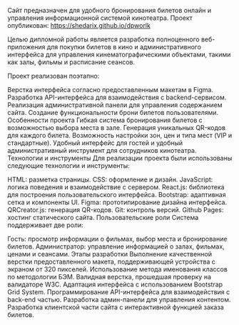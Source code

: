 Сайт предназначен для удобного бронирования билетов онлайн и управления информационной системой кинотеатра.
Проект опубликован:
https://shedarix.github.io/dpworlk

Целью дипломной работы является разработка полноценного веб-приложения для покупки билетов в кино и административного интерфейса для управления кинематографическими объектами, такими как залы, фильмы и расписание сеансов.

Проект реализован поэтапно:

Верстка интерфейса согласно предоставленным макетам в Figma.
Разработка API-интерфейса для взаимодействия с backend-сервисом.
Реализация административной панели для управления содержанием сайта.
Создание функциональности брони билетов пользователями.
Особенности проекта
Гибкая система бронирования билетов с возможностью выбора места в зале.
Генерация уникальных QR-кодов для каждого билета.
Возможность настройки зон, цен и типа мест (VIP и стандартные).
Удобный интерфейс для гостей и удобный административный инструмент для сотрудников кинотеатра.
Технологии и инструменты
Для реализации проекта были использованы следующие технологии и инструменты:

HTML: разметка страницы.
CSS: оформление и дизайн.
JavaScript: логика поведения и взаимодействие с сервером.
React.js: библиотека для построения пользовательского интерфейса.
Bootstrap: адаптивная сетка и компоненты UI.
Figma: прототипирование дизайна интерфейса.
QRCreator.js: генерация QR-кодов.
Git: контроль версий.
Github Pages: хостинг статического сайта.
Пользовательские роли
Система поддерживает две роли:

Гость: просмотр информации о фильмах, выбор места и бронирование билетов.
Администратор: управление информацией о залах, фильмах, ценами и сеансами.
Этапы разработки
Выполнение качественной верстки предоставленного макета, поддерживающей устройства с экраном от 320 пикселей.
Использование метода именования классов по методологии БЭМ.
Валидная верстка, прошедшая проверку на валидаторе W3C.
Адаптация интерфейса с использованием Bootstrap Grid System.
Программирование API-интерфейса для взаимодействия с back-end частью.
Разработка админ-панели для управления контентом.
Разработка клиентской части сайта с интерактивной функцией заказа билетов.
